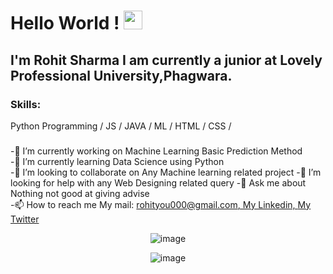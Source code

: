 # Hello World ! <img src="https://raw.githubusercontent.com/MartinHeinz/MartinHeinz/master/wave.gif" width="30px">

## I'm Rohit Sharma I am currently a junior at Lovely Professional University,Phagwara.

### Skills: 
Python Programming / JS / JAVA / ML / HTML / CSS / 
###
  -🔭 I’m currently working on Machine Learning Basic Prediction Method  
  -🌱 I’m currently learning Data Science using Python  
  -👯 I’m looking to collaborate on Any Machine learning related project 
  -🤔 I’m looking for help with any Web Designing related query 
  -💬 Ask me about Nothing not good at giving advise  
  -📫 How to reach me My mail: rohityou000@gmail.com[, My Linkedin, ](https://www.linkedin.com/in/rohit-sharma-25aa1116b/) [  My Twitter ](https://twitter.com/rohityou000)  
 
<p align="center">
<img src="https://github-readme-stats.vercel.app/api?username=rohit133&theme=radical&show_icons=true" alt="image"/>
</p>

<p align="center">
<img src="https://komarev.com/ghpvc/?username=rohit133&color=green" alt="image"/>
</p>
